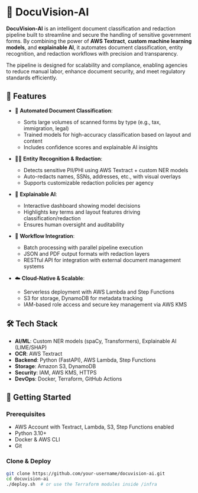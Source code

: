 # 🧠 DocuVision-AI

**DocuVision-AI** is an intelligent document classification and redaction pipeline built to streamline and secure the handling of sensitive government forms. By combining the power of **AWS Textract**, **custom machine learning models**, and **explainable AI**, it automates document classification, entity recognition, and redaction workflows with precision and transparency.

The pipeline is designed for scalability and compliance, enabling agencies to reduce manual labor, enhance document security, and meet regulatory standards efficiently.

## 📌 Features

- 📄 **Automated Document Classification**:
  - Sorts large volumes of scanned forms by type (e.g., tax, immigration, legal)
  - Trained models for high-accuracy classification based on layout and content
  - Includes confidence scores and explainable AI insights

- 🕵️‍♂️ **Entity Recognition & Redaction**:
  - Detects sensitive PII/PHI using AWS Textract + custom NER models
  - Auto-redacts names, SSNs, addresses, etc., with visual overlays
  - Supports customizable redaction policies per agency

- 🧠 **Explainable AI**:
  - Interactive dashboard showing model decisions
  - Highlights key terms and layout features driving classification/redaction
  - Ensures human oversight and auditability

- 🔁 **Workflow Integration**:
  - Batch processing with parallel pipeline execution
  - JSON and PDF output formats with redaction layers
  - RESTful API for integration with external document management systems

- ☁️ **Cloud-Native & Scalable**:
  - Serverless deployment with AWS Lambda and Step Functions
  - S3 for storage, DynamoDB for metadata tracking
  - IAM-based role access and secure key management via AWS KMS

## 🛠️ Tech Stack

- **AI/ML**: Custom NER models (spaCy, Transformers), Explainable AI (LIME/SHAP)
- **OCR**: AWS Textract
- **Backend**: Python (FastAPI), AWS Lambda, Step Functions
- **Storage**: Amazon S3, DynamoDB
- **Security**: IAM, AWS KMS, HTTPS
- **DevOps**: Docker, Terraform, GitHub Actions

## 🚀 Getting Started

### Prerequisites

- AWS Account with Textract, Lambda, S3, Step Functions enabled
- Python 3.10+
- Docker & AWS CLI
- Git

### Clone & Deploy

```bash
git clone https://github.com/your-username/docuvision-ai.git
cd docuvision-ai
./deploy.sh  # or use the Terraform modules inside /infra
